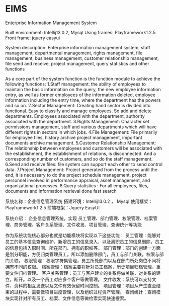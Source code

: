 EIMS
====

Enterprise Information Management System

Built environment: Intellij13.0.2, Mysql 
Using frames: Playframework1.2.5 
Front frame: jquery easyui 

System description: 
Enterprise information management system, staff management, departmental management, rights management, file management, business management, customer relationship management, file send and receive, project management, query statistics and other functions

As a core part of the system function is the function module to achieve the following functions:
1.Staff management: the ability of employees to maintain the basic information on the query, the new employee information entry, as well as former employees of the information deleted, employee information including the entry time, where the department has the powers and so on.
2.Sector Management: Creating hand sector is divided into functional. Easy to classify and manage employees. So add and delete departments. Employees associated with the department, authority associated with the department.
3.Rights Management: Character set permissions management, staff and various departments which will have different rights in sectors in which jobs.
4.File Management: File primarily for employee files, history archive project management, important documents archive management.
5.Customer Relationship Management: The relationship between employees and customers will be associated with the establishment, the establishment of relations, is disconnected. And a corresponding number of customers, and so do the staff management.
6.Send and receive files: file system can support each other to send control data.
7.Project Management: Project generated from the process until the end, it is necessary to do the project schedule management, project personnel involved in performance appraisal, asset management, and organizational processes.
8.Query statistics : For all employees, files, documents and information retrieval done fast search

系统名称：企业信息管理系统
搭建环境：Intellij13.0.2 ， Mysql
使用框架：Playframework1.2.5
前端框架：Jquery EasyUI

系统介绍：
企业信息管理系统，实现
员工管理、部门管理、权限管理、档案管理、商务管理、客户关系管理、文件收发、项目管理、查询统计等功能

作为系统功能核心部分也就是功能模块将实现以下这些功能：
员工管理：能够对员工的基本信息查询维护，新增员工的信息录入，以及离职员工的信息删除，员工的信息包括入职时间、所在部门、拥有的职权等。
部门管理：部门的创建一方面是划分职能，方便归类管理员工。所以添加删除部门，员工与部门关联，权限与部门关联。
权限管理：权限字符集管理，员工所处部门以及在部门所处岗位不同将拥有不同的权限。
档案管理：档案主要将针对员工档案，历史项目归档管理，重要文件归档管理。
客户关系管理：员工与客户建立的关系将做关联，对关系的建立，断开。以及一个员工对应多个客户等做管理。
文件收发：系统可以支持文件、资料的相互发送以及文件有效保留时间控制。
项目管理：项目从产生直至结束的过程中，需要做项目进度管理，以及组织过程资产管理。
查询统计：查询模块实现针对所有员工、档案、文件信息等做检索实现快速搜索。



